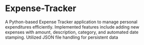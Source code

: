 # Expense-Tracker
A Python-based Expense Tracker application to manage personal expenditures efficiently.
 Implemented features include adding new expenses with amount, description, category, and automated date stamping. Utilized JSON file handling for persistent data
